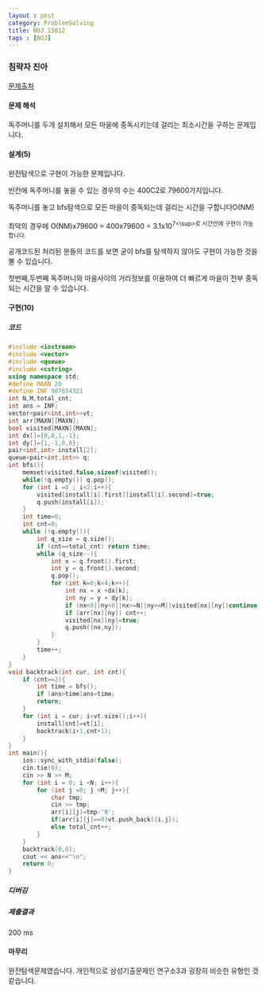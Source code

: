 ```yaml
---
layout : post
category: ProblemSolving
title: BOJ 15812
tags : [BOJ]
---
```

### 침략자 진아

[문제출처](https://www.acmicpc.net/problem/15812)

#### 문제 해석
  
독주머니를 두개 설치해서 모든 마을에 중독시키는데 걸리는 최소시간을 구하는 문제입니다.

#### 설계(5)

완전탐색으로 구현이 가능한 문제입니다.

빈칸에 독주머니를 놓을 수 있는 경우의 수는 400C2로 79600가지입니다.

독주머니를 놓고 bfs탐색으로 모든 마을이 중독되는데 걸리는 시간을 구합니다O(NM)

최악의 경우에 O(NM)x79600 = 400x79600 = 3.1x10<sup>7<\sup>로 시간안에 구현이 가능합니다.

공개코드된 처리된 분들의 코드를 보면 굳이 bfs를 탐색하지 않아도 구현이 가능한 것을 볼 수 있습니다.

첫번째,두번째 독주머니와 마을사이의 거리정보를 이용하여 더 빠르게 마을이 전부 중독되는 시간을 알 수 있습니다.

#### 구현(10)

##### 코드

```cpp
#include <iostream>
#include <vector>
#include <queue>
#include <cstring>
using namespace std;
#define MAXN 20
#define INF 987654321
int N,M,total_cnt;
int ans = INF;
vector<pair<int,int>>vt;
int arr[MAXN][MAXN];
bool visited[MAXN][MAXN];
int dx[]={0,0,1,-1};
int dy[]={1,-1,0,0};
pair<int,int> install[2];
queue<pair<int,int>> q;
int bfs(){
    memset(visited,false,sizeof(visited));
    while(!q.empty()) q.pop();
    for (int i =0 ; i<2;i++){
        visited[install[i].first][install[i].second]=true;
        q.push(install[i]);
    }
    int time=0;
    int cnt=0;
    while (!q.empty()){
        int q_size = q.size();
        if (cnt==total_cnt) return time;
        while (q_size--){
            int x = q.front().first;
            int y = q.front().second;
            q.pop();
            for (int k=0;k<4;k++){
                int nx = x +dx[k];
                int ny = y + dy[k];
                if (nx<0||ny<0||nx>=N||ny>=M||visited[nx][ny])continue;
                if (arr[nx][ny]) cnt++;
                visited[nx][ny]=true;
                q.push({nx,ny});
            }
        }
        time++;
    }
}
void backtrack(int cur, int cnt){
    if (cnt==2){
        int time = bfs();
        if (ans>time)ans=time;
        return;
    }
    for (int i = cur; i<vt.size();i++){
        install[cnt]=vt[i];
        backtrack(i+1,cnt+1);
    }
}
int main(){
    ios::sync_with_stdio(false);
    cin.tie(0);
    cin >> N >> M;
    for (int i = 0; i <N; i++){
        for (int j =0; j <M; j++){
            char tmp;
            cin >> tmp;
            arr[i][j]=tmp-'0';
            if(arr[i][j]==0)vt.push_back({i,j});
            else total_cnt++;
        }
    }
    backtrack(0,0);
    cout << ans<<"\n";
    return 0;
}
```

##### 디버깅

##### 제출결과

200 ms

#### 마무리

완전탐색문제였습니다. 개인적으로 삼성기출문제인 연구소3과 굉장히 비슷한 유형인 것 같습니다.
